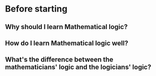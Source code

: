 # Before starting 
## Why should I learn Mathematical logic?
## How do I learn Mathematical logic well?
## What's the difference between the mathematicians' logic and the logicians' logic?
